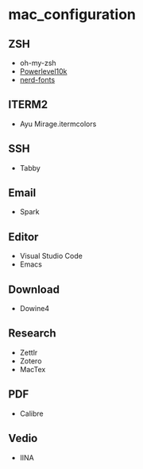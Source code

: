 # mac_configuration

## ZSH

- oh-my-zsh
- [Powerlevel10k](https://github.com/romkatv/powerlevel10k)
- [nerd-fonts](https://github.com/ryanoasis/nerd-fonts)

## ITERM2

- Ayu Mirage.itermcolors

## SSH

- Tabby

## Email

- Spark

## Editor

- Visual Studio Code
- Emacs

## Download

- Dowine4

## Research

- Zettlr
- Zotero
- MacTex

## PDF

- Calibre

## Vedio

- IINA
